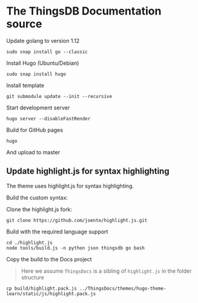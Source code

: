 # The ThingsDB Documentation source


Update golang to version 1.12
```
sudo snap install go --classic
```

Install Hugo (Ubuntu/Debian)

```
sudo snap install hugo
```

Install template
```
git submodule update --init --recursive
```

Start development server
```
hugo server --disableFastRender
```

Build for GitHub pages
```
hugo
```

And upload to master


## Update highlight.js for syntax highlighting

The theme uses highlight.js for syntax highlighting.

Build the custom syntax:

Clone the highlight.js fork:
```
git clone https://github.com/joente/highlight.js.git
```

Build with the required language support
```
cd ./highlight.js
node tools/build.js -n python json thingsdb go bash
```

Copy the build to the Docs project

> Here we assume `ThingsDocs` is a sibling of `highlight.js` in the folder structure
```
cp build/highlight.pack.js ../ThingsDocs/themes/hugo-theme-learn/static/js/highlight.pack.js
```

